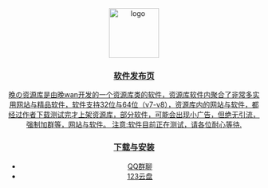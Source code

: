 <div align="center">
  <a href="https://flowus.cn/wdzyk/share/f03cf2e4-efd3-4408-90f7-f13fc092254e"><img width="100px" alt="logo" src="https://pan.tenire.com/view.php/e782348fe6efc4508ee3517d859e8e04.jpg"/>
    
### 软件发布页
晚の资源库是由晚wan开发的一个资源库类的软件，资源库软件内聚合了非常多实用网站与精品软件，软件支持32位与64位（v7-v8），资源库内的网站与软件，都经过作者下载测试完才上架资源库，部分软件，可能会出现小广告，但绝无引流，强制加群等，网站与软件。
注意:软件目前正在测试，请各位耐心等待.
### 下载与安装
- [QQ群聊](http://qm.qq.com/cgi-bin/qm/qr?_wv=1027&k=uwsKwYOHuNdrr7jXNk4HI-VG2qBG-xJ6&authKey=QoKdEGe%2FY0Pxc3IczCHm%2FgSfecByLJjfBG6Hbj%2FuWTFoRMl5QCMqlL5JlOsZ94ct&noverify=0&group_code=773526766)
- [123云盘](https://www.123pan.com/s/vp06Vv-JmS3v.html)
